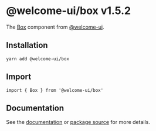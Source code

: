 # @welcome-ui/box v1.5.2

The [Box](http://welcome-ui.com/components/box) component from [@welcome-ui](http://welcome-ui.com).

## Installation

    yarn add @welcome-ui/box

## Import

    import { Box } from '@welcome-ui/box'

## Documentation

See the [documentation](http://welcome-ui.com/components/box) or [package source](https://github.com/WTTJ/welcome-ui/tree/v1.5.2/packages/Box) for more details.
